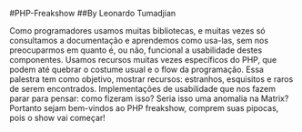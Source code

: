 #PHP-Freakshow
##By Leonardo Tumadjian

Como programadores usamos muitas bibliotecas, e muitas vezes só consultamos a documentação e aprendemos como usa-las, sem nos preocuparmos em quanto é, ou não, funcional a usabilidade destes componentes. 
Usamos recursos muitas vezes específicos do PHP, que podem até quebrar o costume usual e o flow da programação. 
Essa palestra tem como objetivo, mostrar recursos: estranhos, esquisitos e raros de serem encontrados. 
Implementações de usabilidade que nos fazem parar para pensar: como fizeram isso? Seria isso uma anomalia na Matrix? 
Portanto sejam bem-vindos ao PHP freakshow, comprem suas pipocas, pois o show vai começar!